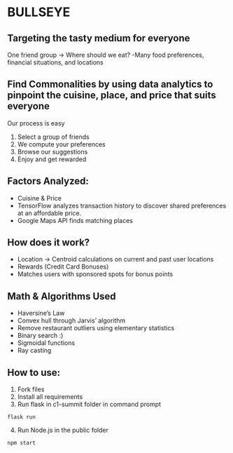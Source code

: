 # BULLSEYE
## Targeting the tasty medium for everyone
One friend group -> Where should we eat?
-Many food preferences, financial situations, and locations

## Find Commonalities by using data analytics to pinpoint the cuisine, place, and price that suits everyone
Our process is easy
 1. Select a group of friends
 2. We compute your preferences
 3. Browse our suggestions
 4. Enjoy and get rewarded

## Factors Analyzed:
- Cuisine & Price
- TensorFlow analyzes transaction history to discover shared preferences at an affordable price.
- Google Maps API finds matching places

## How does it work?
- Location -> Centroid calculations on current and past user locations
- Rewards (Credit Card Bonuses)
- Matches users with sponsored spots for bonus points

## Math & Algorithms Used
- Haversine’s Law
- Convex hull through Jarvis’ algorithm
- Remove restaurant outliers using elementary statistics
- Binary search :)
- Sigmoidal functions
- Ray casting

## How to use:
  1. Fork files
  2. Install all requirements
  3. Run flask in c1-summit folder in command prompt
  ```
  flask run
  ```
  4. Run Node.js in the public folder
  ```
  npm start
  ```
